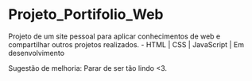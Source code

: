# Projeto_Portifolio_Web
Projeto de um site pessoal para aplicar conhecimentos de web e compartilhar outros projetos realizados.  - HTML | CSS | JavaScript | Em desenvolvimento

Sugestão de melhoria: Parar de ser tão lindo <3.
